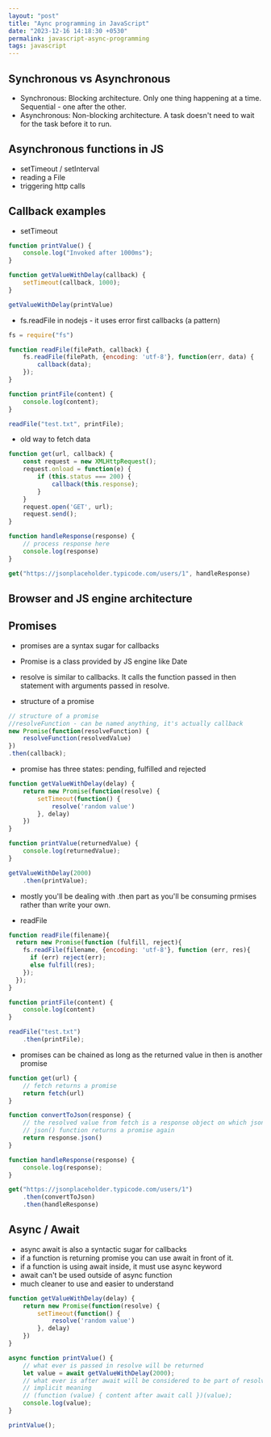 ```yaml
---
layout: "post"
title: "Aync programming in JavaScript"
date: "2023-12-16 14:18:30 +0530"
permalink: javascript-async-programming
tags: javascript
---
```


## Synchronous vs Asynchronous

- Synchronous: Blocking architecture. Only one thing happening at a time. Sequential - one after the other.
- Asynchronous: Non-blocking architecture. A task doesn't need to wait for the task before it to run.

## Asynchronous functions in JS

- setTimeout / setInterval
- reading a File
- triggering http calls

## Callback examples

- setTimeout

```javascript
function printValue() {
    console.log("Invoked after 1000ms");
}

function getValueWithDelay(callback) {
    setTimeout(callback, 1000);
}

getValueWithDelay(printValue)
```

- fs.readFile in nodejs - it uses error first callbacks (a pattern)

```javascript
fs = require("fs")

function readFile(filePath, callback) {
    fs.readFile(filePath, {encoding: 'utf-8'}, function(err, data) {
        callback(data);
    });
}

function printFile(content) {
    console.log(content);
}

readFile("test.txt", printFile);
```

- old way to fetch data

```javascript
function get(url, callback) {
    const request = new XMLHttpRequest();
    request.onload = function(e) {
        if (this.status === 200) {
            callback(this.response);
        }
    }
    request.open('GET', url);
    request.send();
}

function handleResponse(response) {
    // process response here
    console.log(response)
}

get("https://jsonplaceholder.typicode.com/users/1", handleResponse)
```

## Browser and JS engine architecture

## Promises

- promises are a syntax sugar for callbacks
- Promise is a class provided by JS engine like Date
- resolve is similar to callbacks. It calls the function passed in then statement with arguments passed in resolve.

- structure of a promise

```javascript
// structure of a promise
//resolveFunction - can be named anything, it's actually callback
new Promise(function(resolveFunction) {
    resolveFunction(resolvedValue)
})
.then(callback);
```

- promise has three states: pending, fulfilled and rejected


```javascript
function getValueWithDelay(delay) {
    return new Promise(function(resolve) {
        setTimeout(function() {
            resolve('random value')
        }, delay)
    })
}

function printValue(returnedValue) {
    console.log(returnedValue);
}

getValueWithDelay(2000)
    .then(printValue);
```

- mostly you'll be dealing with .then part as you'll be consuming prmises rather than write your own.

- readFile

```javascript
function readFile(filename){
  return new Promise(function (fulfill, reject){
    fs.readFile(filename, {encoding: 'utf-8'}, function (err, res){
      if (err) reject(err);
      else fulfill(res);
    });
  });
}

function printFile(content) {
    console.log(content)
}

readFile("test.txt")
    .then(printFile);
```

- promises can be chained as long as the returned value in then is another promise


```javascript
function get(url) {
    // fetch returns a promise
    return fetch(url)
}

function convertToJson(response) {
    // the resolved value from fetch is a response object on which json() function can be called
    // json() function returns a promise again
    return response.json()
}

function handleResponse(response) {
    console.log(response);
}

get("https://jsonplaceholder.typicode.com/users/1")
    .then(convertToJson)
    .then(handleResponse)
```

## Async / Await

- async await is also a syntactic sugar for callbacks
- if a function is returning promise you can use await in front of it.
- if a function is using await inside, it must use async keyword
- await can't be used outside of async function
- much cleaner to use and easier to understand

```javascript
function getValueWithDelay(delay) {
    return new Promise(function(resolve) {
        setTimeout(function() {
            resolve('random value')
        }, delay)
    })
}

async function printValue() {
    // what ever is passed in resolve will be returned
    let value = await getValueWithDelay(2000);
    // what ever is after await will be considered to be part of resolve function.
    // implicit meaning
    // (function (value) { content after await call })(value);
    console.log(value);
}

printValue();
```